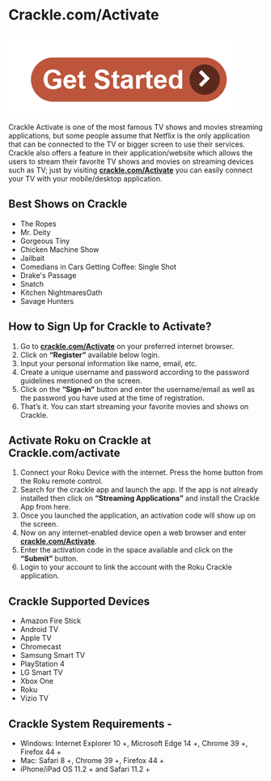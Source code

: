 # Crackle.com/Activate

[![Crackle.com/Activate](get-start.png)](https://Cracklecom-activate.github.io)


Crackle Activate is one of the most famous TV shows and movies streaming applications, but some people assume that Netflix is the only application that can be connected to the TV or bigger screen to use their services.  Crackle also offers a feature in their application/website which allows the users to stream their favorite TV shows and movies on streaming devices such as TV; just by visiting **[crackle.com/Activate](https://Cracklecom-activate.github.io)** you can easily connect your TV with your mobile/desktop application.


## Best Shows on Crackle

* The Ropes
* Mr. Deity
* Gorgeous Tiny 
* Chicken Machine Show
* Jailbait
* Comedians in Cars Getting Coffee: Single Shot
* Drake's Passage
* Snatch
* Kitchen NightmaresOath
* Savage Hunters


## How to Sign Up for Crackle to Activate?

1. Go to **[crackle.com/Activate](https://Cracklecom-activate.github.io)** on your preferred internet browser. 
2. Click on **“Register”** available below login. 
3. Input your personal information like name, email, etc.
4. Create a unique username and password according to the password guidelines mentioned on the screen.
5. Click on the **“Sign-in”** button and enter the username/email as well as the password you have used at the time of registration.
6. That’s it. You can start streaming your favorite movies and shows on Crackle.


## Activate Roku on Crackle at Crackle.com/activate

1. Connect your Roku Device with the internet. Press the home button from the Roku remote control.
2. Search for the crackle app and launch the app. If the app is not already installed then click on **“Streaming Applications”** and install the Crackle App from here.
3. Once you launched the application, an activation code will show up on the screen.
4. Now on any internet-enabled device open a web browser and enter **[crackle.com/Activate](https://Cracklecom-activate.github.io)**.
5. Enter the activation code in the space available and click on the **“Submit”** button.
6. Login to your account to link the account with the Roku Crackle application.



## Crackle Supported Devices

* Amazon Fire Stick
* Android TV
* Apple TV
* Chromecast
* Samsung Smart TV
* PlayStation 4
* LG Smart TV
* Xbox One
* Roku
* Vizio TV


## Crackle System Requirements - 

* Windows: Internet Explorer 10 +, Microsoft Edge 14 +, Chrome 39 +, Firefox 44 +
* Mac: Safari 8 +, Chrome 39 +, Firefox 44 +
* iPhone/iPad OS 11.2 + and Safari 11.2 +
